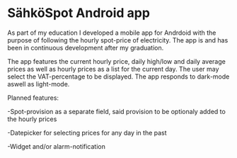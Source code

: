 # SähköSpot Android app 

As part of my education I developed a mobile app for Andrdoid with the purpose of following the hourly spot-price of electricity. The app is and has been in continuous development after my graduation.

The app features the current hourly price, daily high/low and daily average prices as well as hourly prices as a list for the current day. The user may select the VAT-percentage to be displayed. The app responds to dark-mode aswell as light-mode.

Planned features:

-Spot-provision as a separate field, said provision to be optionaly added to the hourly prices

-Datepicker for selecting prices for any day in the past

-Widget and/or alarm-notification
